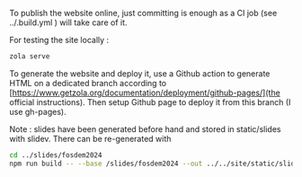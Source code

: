To publish the website online, just committing is enough as a CI job (see ../.build.yml ) will take care of it.

For testing the site locally :
```sh
zola serve
```

To generate the website and deploy it, use a Github action to generate HTML on a dedicated branch according to [https://www.getzola.org/documentation/deployment/github-pages/](the official instructions). Then setup Github page to deploy it from this branch (I use gh-pages).

Note : slides have been generated before hand and stored in static/slides with slidev. There can be re-generated with 

```sh
cd ../slides/fosdem2024
npm run build -- --base /slides/fosdem2024 --out ../../site/static/slides/fosdem2024
```
